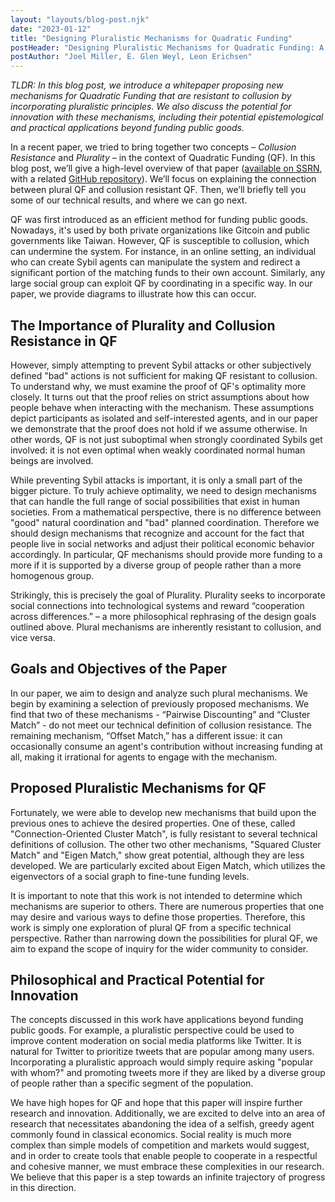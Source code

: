```yaml
---
layout: "layouts/blog-post.njk"
date: "2023-01-12"
title: "Designing Pluralistic Mechanisms for Quadratic Funding"
postHeader: "Designing Pluralistic Mechanisms for Quadratic Funding: A Technical Perspective"
postAuthor: "Joel Miller, E. Glen Weyl, Leon Erichsen"
---
```


*TLDR: In this blog post, we introduce a whitepaper proposing new mechanisms for Quadratic Funding that are resistant to collusion by incorporating pluralistic principles. We also discuss the potential for innovation with these mechanisms, including their potential epistemological and practical applications beyond funding public goods.*

In a recent paper, we tried to bring together two concepts – *Collusion Resistance* and *Plurality* – in the context of Quadratic Funding (QF). In this blog post, we’ll give a high-level overview of that paper ([available on SSRN](https://papers.ssrn.com/sol3/papers.cfm?abstract_id=4311507), with a related [GitHub repository](https://github.com/Jmiller4/plural-qf)). We’ll focus on explaining the connection between plural QF and collusion resistant QF. Then, we’ll briefly tell you some of our technical results, and where we can go next.

QF was first introduced as an efficient method for funding public goods. Nowadays, it's used by both private organizations like Gitcoin and public governments like Taiwan. However, QF is susceptible to collusion, which can undermine the system. For instance, in an online setting, an individual who can create Sybil agents can manipulate the system and redirect a significant portion of the matching funds to their own account. Similarly, any large social group can exploit QF by coordinating in a specific way. In our paper, we provide diagrams to illustrate how this can occur.

## The Importance of Plurality and Collusion Resistance in QF

However, simply attempting to prevent Sybil attacks or other subjectively defined "bad" actions is not sufficient for making QF resistant to collusion. To understand why, we must examine the proof of QF's optimality more closely. It turns out that the proof relies on strict assumptions about how people behave when interacting with the mechanism. These assumptions depict participants as isolated and self-interested agents, and in our paper we demonstrate that the proof does not hold if we assume otherwise. In other words, QF is not just suboptimal when strongly coordinated Sybils get involved: it is not even optimal when weakly coordinated normal human beings are involved.

While preventing Sybil attacks is important, it is only a small part of the bigger picture. To truly achieve optimality, we need to design mechanisms that can handle the full range of social possibilities that exist in human societies. From a mathematical perspective, there is no difference between "good" natural coordination and "bad" planned coordination. Therefore we should design mechanisms that recognize and account for the fact that people live in social networks and adjust their political economic behavior accordingly. In particular, QF mechanisms should provide more funding to a more if it is supported by a diverse group of people rather than a more homogenous group.

Strikingly, this is precisely the goal of Plurality. Plurality seeks to incorporate social connections into technological systems and reward “cooperation across differences.” –  a more philosophical rephrasing of the design goals outlined above. Plural mechanisms are inherently resistant to collusion, and vice versa.

## Goals and Objectives of the Paper

In our paper, we aim to design and analyze such plural mechanisms. We begin by examining a selection of previously proposed mechanisms. We find that two of these mechanisms - “Pairwise Discounting” and “Cluster Match” -  do not meet our technical definition of collusion resistance. The remaining mechanism, “Offset Match,” has a different issue: it can occasionally consume an agent's contribution without increasing funding at all, making it irrational for agents to engage with the mechanism.

## Proposed Pluralistic Mechanisms for QF

Fortunately, we were able to develop new mechanisms that build upon the previous ones to achieve the desired properties. One of these, called "Connection-Oriented Cluster Match", is fully resistant to several technical definitions of collusion. The other two other mechanisms, "Squared Cluster Match" and "Eigen Match," show great potential, although they are less developed. We are particularly excited about Eigen Match, which utilizes the eigenvectors of a social graph to fine-tune funding levels.

It is important to note that this work is not intended to determine which mechanisms are superior to others. There are numerous properties that one may desire and various ways to define those properties. Therefore, this work is simply one exploration of plural QF from a specific technical perspective. Rather than narrowing down the possibilities for plural QF, we aim to expand the scope of inquiry for the wider community to consider.

## Philosophical and Practical Potential for Innovation

The concepts discussed in this work have applications beyond funding public goods. For example, a pluralistic perspective could be used to improve content moderation on social media platforms like Twitter. It is natural for Twitter to prioritize tweets that are popular among many users. Incorporating a pluralistic approach would simply require asking "popular with whom?" and promoting tweets more if they are liked by a diverse group of people rather than a specific segment of the population.

We have high hopes for QF and hope that this paper will inspire further research and innovation. Additionally, we  are excited to delve into an area of research that necessitates abandoning the idea of a selfish, greedy agent commonly found in classical economics. Social reality is much more complex than simple models of competition and markets would suggest, and in order to create tools that enable people to cooperate in a respectful and cohesive manner, we must embrace these complexities in our research. We believe that this paper is a step towards an infinite trajectory of progress in this direction.
